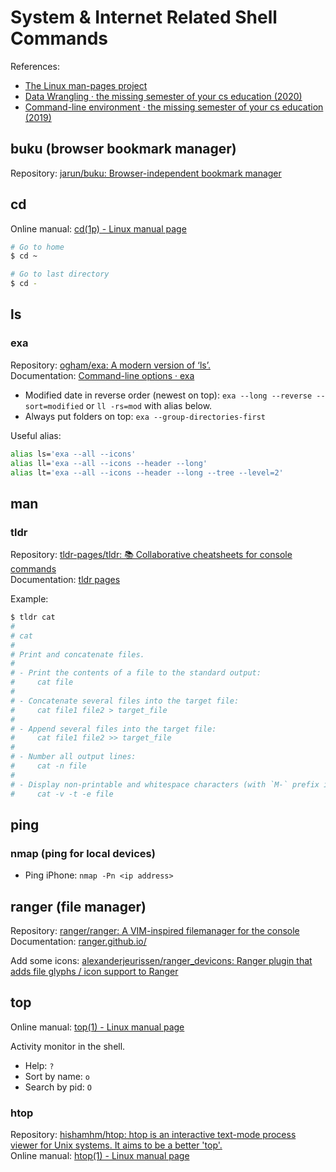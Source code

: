 # System & Internet Related Shell Commands

References:

- [The Linux man-pages project](https://www.kernel.org/doc/man-pages/)
- [Data Wrangling · the missing semester of your cs education (2020)](https://missing.csail.mit.edu/2020/data-wrangling/)
- [Command-line environment · the missing semester of your cs education (2019)](https://missing.csail.mit.edu/2019/command-line/)

## buku (browser bookmark manager)

Repository: [jarun/buku: Browser-independent bookmark manager](https://github.com/jarun/buku)

## cd

Online manual: [cd(1p) - Linux manual page](https://man7.org/linux/man-pages/man1/cd.1p.html)

```bash
# Go to home
$ cd ~

# Go to last directory
$ cd -
```

## ls

### exa

Repository: [ogham/exa: A modern version of ‘ls’.](https://github.com/ogham/exa)  
Documentation: [Command-line options · exa](https://the.exa.website/docs/command-line-options)

- Modified date in reverse order (newest on top): `exa --long --reverse --sort=modified` or `ll -rs=mod` with alias below.
- Always put folders on top: `exa --group-directories-first`

Useful alias:

```bash
alias ls='exa --all --icons'
alias ll='exa --all --icons --header --long'
alias lt='exa --all --icons --header --long --tree --level=2'
```

## man

### tldr

Repository: [tldr-pages/tldr: 📚 Collaborative cheatsheets for console commands](https://github.com/tldr-pages/tldr)  
Documentation: [tldr pages](https://tldr.sh/)

Example:

```bash
$ tldr cat
# 
# cat
# 
# Print and concatenate files.
# 
# - Print the contents of a file to the standard output:
#     cat file
# 
# - Concatenate several files into the target file:
#     cat file1 file2 > target_file
# 
# - Append several files into the target file:
#     cat file1 file2 >> target_file
# 
# - Number all output lines:
#     cat -n file
# 
# - Display non-printable and whitespace characters (with `M-` prefix if non-ASCII):
#     cat -v -t -e file
```


## ping

### nmap (ping for local devices)

- Ping iPhone: `nmap -Pn <ip address>`

## ranger (file manager)

Repository: [ranger/ranger: A VIM-inspired filemanager for the console](https://github.com/ranger/ranger)  
Documentation: [ranger.github.io/](https://ranger.github.io/)

Add some icons: [alexanderjeurissen/ranger_devicons: Ranger plugin that adds file glyphs / icon support to Ranger](https://github.com/alexanderjeurissen/ranger_devicons)

## top

Online manual: [top(1) - Linux manual page](https://man7.org/linux/man-pages/man1/top.1.html)

Activity monitor in the shell.

- Help: `?`
- Sort by name: `o`
- Search by pid: `O`

### htop

Repository: [hishamhm/htop: htop is an interactive text-mode process viewer for Unix systems. It aims to be a better 'top'.](https://github.com/hishamhm/htop)  
Online manual: [htop(1) - Linux manual page](https://www.man7.org/linux/man-pages/man1/htop.1.html)

